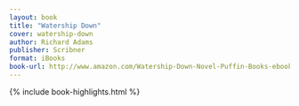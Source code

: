 ```yaml
---
layout: book
title: "Watership Down"
cover: watership-down
author: Richard Adams
publisher: Scribner
format: iBooks
book-url: http://www.amazon.com/Watership-Down-Novel-Puffin-Books-ebook/dp/B002NXOQF2/
---
```


{% include book-highlights.html %}
